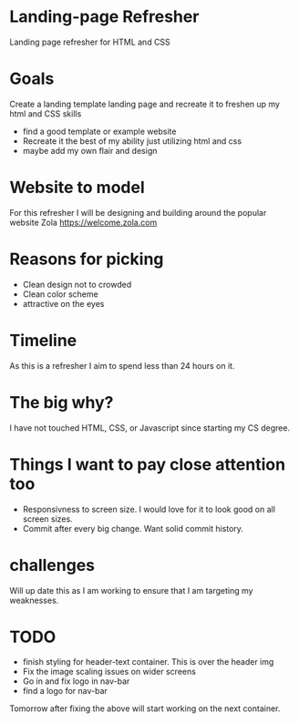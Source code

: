 # Landing-page Refresher
Landing page refresher for HTML and CSS

# Goals
Create a landing template landing page and recreate it to freshen up my html and CSS skills
- find a good template or example website
- Recreate it the best of my ability just utilizing html and css
- maybe add my own flair and design

# Website to model
For this refresher I will be designing and building around the popular website Zola
https://welcome.zola.com

# Reasons for picking
- Clean design not to crowded
- Clean color scheme
- attractive on the eyes


# Timeline
As this is a refresher I aim to spend less than 24 hours on it.

# The big why?
I have not touched HTML, CSS, or Javascript since starting my CS degree.

# Things I want to pay close attention too
- Responsivness to screen size. I would love for it to look good on all screen sizes.
- Commit after every big change. Want solid commit history.

# challenges
Will up date this as I am working to ensure that I am targeting my weaknesses.


# TODO
- finish styling for header-text container. This is over the header img
- Fix the image scaling issues on wider screens
- Go in and fix logo in nav-bar
- find a logo for nav-bar

Tomorrow after fixing the above will start working on the next container.
